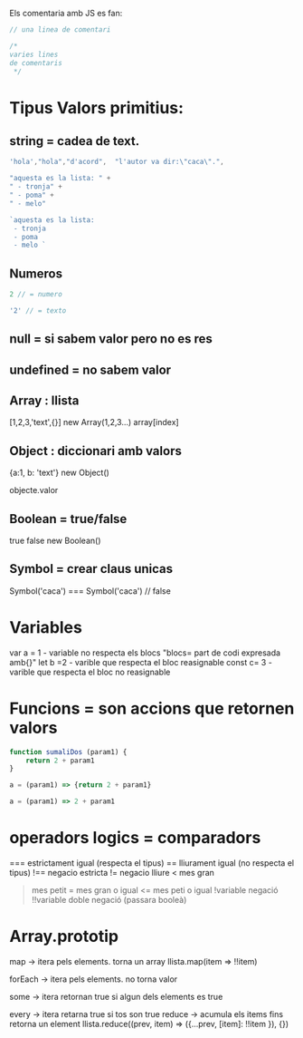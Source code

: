 Els comentaria amb JS es fan:

```js
// una linea de comentari

/*
varies lines
de comentaris
 */
```
 
# Tipus Valors primitius:

## string = cadea de text. 
```js
'hola',"hola","d'acord",  "l'autor va dir:\"caca\".",  

"aquesta es la lista: " + 
" - tronja" +
" - poma" +
" - melo" 

`aquesta es la lista:
 - tronja
 - poma
 - melo `
```

## Numeros 
```js
2 // = numero

'2' // = texto
```

## null = si sabem valor pero no es res

## undefined = no sabem valor

## Array : llista 
[1,2,3,'text',{}]
new Array(1,2,3...)
array[index]

## Object : diccionari amb valors
{a:1, b: 'text'}
new Object()

objecte.valor

## Boolean = true/false
true
false
new Boolean()

## Symbol = crear claus unicas
Symbol('caca') === Symbol('caca') // false

# Variables
var a = 1 - variable no respecta els blocs "blocs= part de codi expresada amb{}"
let b =2 - varible que respecta el bloc reasignable
const c= 3 - varible que respecta el bloc no reasignable

# Funcions = son accions que retornen valors
```js
function sumaliDos (param1) {
    return 2 + param1
}

a = (param1) => {return 2 + param1}

a = (param1) => 2 + param1

```

# operadors logics = comparadors

=== estrictament igual (respecta el tipus)
== lliurament igual (no respecta el tipus)
!== negacio estricta
!= negacio lliure
< mes gran
> mes petit
>= mes gran o igual
<= mes peti o igual
!variable negació
!!variable doble negació (passara booleà)

# Array.prototip
map -> itera pels elements. torna un array
llista.map(item => !!item)

forEach -> itera pels elements. no torna valor

some -> itera retornan true si algun dels elements es true

every -> itera retarna true si tos son true
reduce -> acumula els items fins retorna un element
llista.reduce((prev, item) => ({...prev, [item]: !!item }), {})